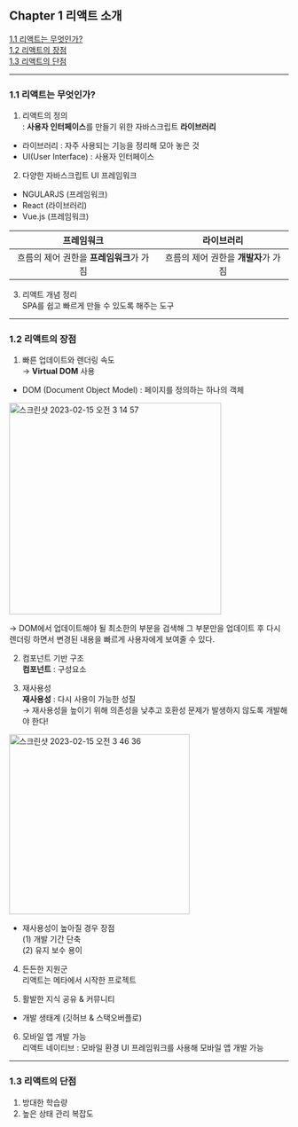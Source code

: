 ## Chapter 1 리액트 소개

[1.1 리액트는 무엇인가?](#11-리액트는-무엇인가)  
[1.2 리액트의 장점](#12-리액트의-장점)  
[1.3 리액트의 단점](#13-리액트의-단점)

---

### 1.1 리액트는 무엇인가?  
1. 리액트의 정의  
: **사용자 인터페이스**를 만들기 위한 자바스크립트 **라이브러리**  
- 라이브러리 : 자주 사용되는 기능을 정리해 모아 놓은 것
- UI(User Interface) : 사용자 인터페이스

2. 다양한 자바스크립트 UI 프레임워크
- NGULARJS (프레임워크)
- React (라이브러리)
- Vue.js (프레임워크)

|프레임워크|라이브러리|
|:-----:|:-----:|
|흐름의 제어 권한을 **프레임워크**가 가짐|흐름의 제어 권한을 **개발자**가 가짐|

3. 리액트 개념 정리  
SPA를 쉽고 빠르게 만들 수 있도록 해주는 도구

---

### 1.2 리액트의 장점
1. 빠른 업데이트와 렌더링 속도  
→ **Virtual DOM** 사용 
- DOM (Document Object Model) : 페이지를 정의하는 하나의 객체
<img width="382" alt="스크린샷 2023-02-15 오전 3 14 57" src="https://user-images.githubusercontent.com/101851472/218822779-7ee4887f-fc09-4c12-b98a-4181fd7b0c71.png">

→ DOM에서 업데이트해야 될 최소한의 부분을 검색해 그 부분만을 업데이트 후 다시 렌더링 하면서 변경된 내용을 빠르게 사용자에게 보여줄 수 있다.

2. 컴포넌트 기반 구조  
**컴포넌트** : 구성요소 

3. 재사용성  
**재사용성** : 다시 사용이 가능한 성질  
→ 재사용성을 높이기 위해 의존성을 낮추고 호환성 문제가 발생하지 않도록 개발해야 한다!
<img width="325" alt="스크린샷 2023-02-15 오전 3 46 36" src="https://user-images.githubusercontent.com/101851472/218832314-f1fbb898-1163-43cc-9b1d-66e255887ebc.png">

- 재사용성이 높아질 경우 장점  
    (1) 개발 기간 단축  
    (2) 유지 보수 용이

4. 든든한 지원군  
리액트는 메타에서 시작한 프로젝트  

5. 활발한 지식 공유 & 커뮤니티  
- 개발 생태계 (깃허브 & 스택오버플로)

6. 모바일 앱 개발 가능  
리액트 네이티브 : 모바일 환경 UI 프레임워크를 사용해 모바일 앱 개발 가능
---

### 1.3 리액트의 단점
1. 방대한 학습량
2. 높은 상태 관리 복잡도
